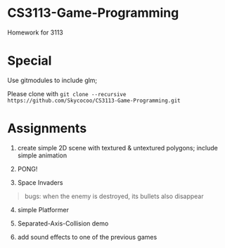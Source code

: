 # CS3113-Game-Programming
Homework for 3113

# Special

Use gitmodules to include glm;

Please clone with ```git clone --recursive https://github.com/Skycocoo/CS3113-Game-Programming.git```


# Assignments

1. create simple 2D scene with textured & untextured polygons; include simple animation

2. PONG!

3. Space Invaders

> bugs: when the enemy is destroyed, its bullets also disappear

4. simple Platformer

5. Separated-Axis-Collision demo

6. add sound effects to one of the previous games

